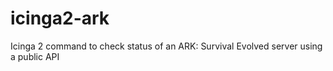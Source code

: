 # icinga2-ark
Icinga 2 command to check status of an ARK: Survival Evolved server using a public API
